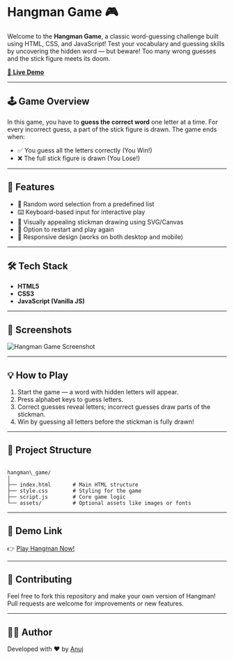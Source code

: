 # Hangman Game 🎮

Welcome to the **Hangman Game**, a classic word-guessing challenge built using HTML, CSS, and JavaScript! Test your vocabulary and guessing skills by uncovering the hidden word — but beware! Too many wrong guesses and the stick figure meets its doom.

[🔗 **Live Demo**](https://anuj0224.github.io/hangman_game/)

---

## 🕹️ Game Overview

In this game, you have to **guess the correct word** one letter at a time. For every incorrect guess, a part of the stick figure is drawn. The game ends when:
- ✅ You guess all the letters correctly (You Win!)
- ❌ The full stick figure is drawn (You Lose!)

---

## 🚀 Features

- 🎯 Random word selection from a predefined list
- ⌨️ Keyboard-based input for interactive play
- 🎨 Visually appealing stickman drawing using SVG/Canvas
- 🔁 Option to restart and play again
- 📱 Responsive design (works on both desktop and mobile)

---

## 🛠️ Tech Stack

- **HTML5**
- **CSS3**
- **JavaScript (Vanilla JS)**

---

## 📸 Screenshots

![Hangman Game Screenshot](https://anuj0224.github.io/hangman_game/screenshot.png) <!-- Replace with actual screenshot if hosted -->

---

## 💡 How to Play

1. Start the game — a word with hidden letters will appear.
2. Press alphabet keys to guess letters.
3. Correct guesses reveal letters; incorrect guesses draw parts of the stickman.
4. Win by guessing all letters before the stickman is fully drawn!

---

## 📂 Project Structure

```

hangman\_game/
│
├── index.html       # Main HTML structure
├── style.css        # Styling for the game
├── script.js        # Core game logic
└── assets/          # Optional assets like images or fonts

```

---

## 🔗 Demo Link

👉 [Play Hangman Now!](https://anuj0224.github.io/hangman_game/)

---

## 🙌 Contributing

Feel free to fork this repository and make your own version of Hangman! Pull requests are welcome for improvements or new features.

---


## 🙋‍♂️ Author

Developed with ❤️ by [Anuj](https://github.com/anuj0224)
```
